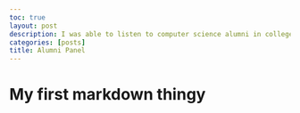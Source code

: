 ```yaml
---
toc: true
layout: post
description: I was able to listen to computer science alumni in college and gain their advice and insights
categories: [posts]
title: Alumni Panel
---
```


# My first markdown thingy


